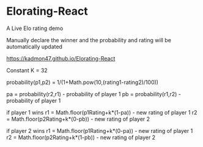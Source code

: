 # Elorating-React
A Live Elo rating demo

Manually declare the winner and the probability and rating will be automatically updated

https://kadmon47.github.io/Elorating-React

Constant K = 32

probability(p1,p2) = 1/(1+Math.pow(10,(rating1-rating2)/100))

pa = probability(r2,r1) - probability of player 1
pb = probability(r1,r2) - probability of player 1

if player 1 wins 
   r1 = Math.floor(p1Rating+k*(1-pa)) - new rating of player 1
   r2 = Math.floor(p2Rating+k*(0-pb)) - new rating of player 2

if player 2 wins 
   r1 = Math.floor(p1Rating+k*(0-pa)) - new rating of player 1
   r2 = Math.floor(p2Rating+k*(1-pb)) - new rating of player 2
